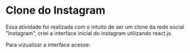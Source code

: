 # Clone do Instagram

Essa atividade foi realizada com o intuito de ser um clone da rede social "Instagram", criei a interface inicial do instagram utilizando react.js.

Para vizualizar a interface acesse: 
